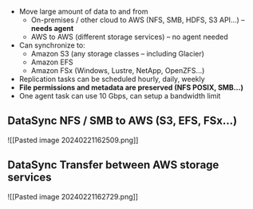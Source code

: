 
- Move large amount of data to and from
	- On-premises / other cloud to AWS (NFS, SMB, HDFS, S3 API...) – **needs agent**
	- AWS to AWS (different storage services) – no agent needed
- Can synchronize to:
	- Amazon S3 (any storage classes – including Glacier)
	- Amazon EFS
	- Amazon FSx (Windows, Lustre, NetApp, OpenZFS...)
- Replication tasks can be scheduled hourly, daily, weekly
- **File permissions and metadata are preserved (NFS POSIX, SMB...)**
- One agent task can use 10 Gbps, can setup a bandwidth limit

## DataSync NFS / SMB to AWS (S3, EFS, FSx...)

![[Pasted image 20240221162509.png]]

## DataSync Transfer between AWS storage services

![[Pasted image 20240221162729.png]]